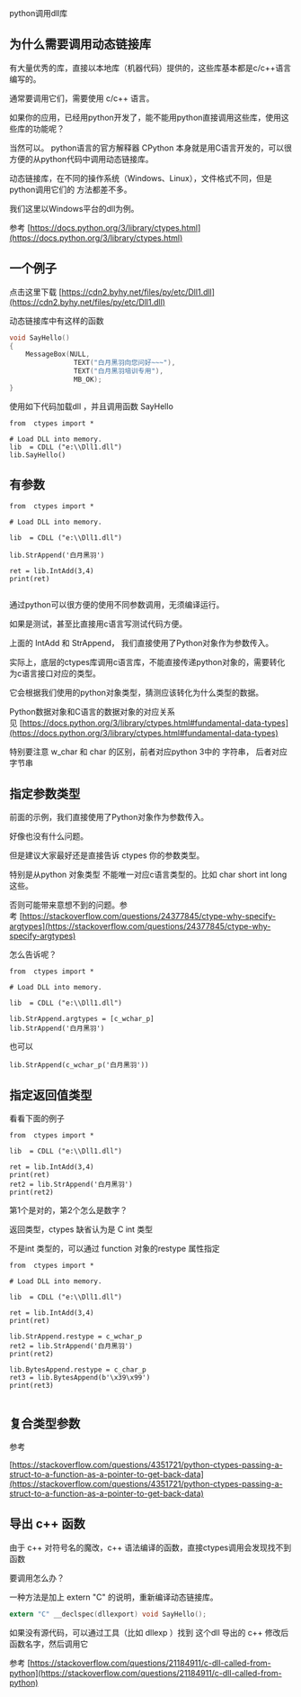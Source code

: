 python调用dll库

## 为什么需要调用动态链接库

有大量优秀的库，直接以本地库（机器代码）提供的，这些库基本都是c/c++语言 编写的。

通常要调用它们，需要使用 c/c++ 语言。

如果你的应用，已经用python开发了，能不能用python直接调用这些库，使用这些库的功能呢？

当然可以。 python语言的官方解释器 CPython 本身就是用C语言开发的，可以很方便的从python代码中调用动态链接库。

动态链接库，在不同的操作系统（Windows、Linux），文件格式不同，但是python调用它们的 方法都差不多。

我们这里以Windows平台的dll为例。

参考 [https://docs.python.org/3/library/ctypes.html](https://docs.python.org/3/library/ctypes.html)

## 一个例子

点击这里下载 [https://cdn2.byhy.net/files/py/etc/Dll1.dll](https://cdn2.byhy.net/files/py/etc/Dll1.dll)

动态链接库中有这样的函数

```c
void SayHello()
{
    MessageBox(NULL, 
                TEXT("白月黑羽向您问好~~~"),
                TEXT("白月黑羽培训专用"), 
                MB_OK);
}

```

使用如下代码加载dll ，并且调用函数 SayHello

```
from  ctypes import *

# Load DLL into memory.
lib  = CDLL ("e:\\Dll1.dll")
lib.SayHello()

```

## 有参数

```
from  ctypes import *

# Load DLL into memory.

lib  = CDLL ("e:\\Dll1.dll")

lib.StrAppend('白月黑羽')

ret = lib.IntAdd(3,4)
print(ret)


```

通过python可以很方便的使用不同参数调用，无须编译运行。

如果是测试，甚至比直接用c语言写测试代码方便。

上面的 IntAdd 和 StrAppend， 我们直接使用了Python对象作为参数传入。

实际上，底层的ctypes库调用c语言库，不能直接传递python对象的，需要转化为c语言接口对应的类型。

它会根据我们使用的python对象类型，猜测应该转化为什么类型的数据。

Python数据对象和C语言的数据对象的对应关系见 [https://docs.python.org/3/library/ctypes.html#fundamental-data-types](https://docs.python.org/3/library/ctypes.html#fundamental-data-types)

特别要注意 w_char 和 char 的区别，前者对应python 3中的 字符串， 后者对应 字节串

## 指定参数类型

前面的示例，我们直接使用了Python对象作为参数传入。

好像也没有什么问题。

但是建议大家最好还是直接告诉 ctypes 你的参数类型。

特别是从python 对象类型 不能唯一对应c语言类型的。比如 char short int long 这些。

否则可能带来意想不到的问题。参考 [https://stackoverflow.com/questions/24377845/ctype-why-specify-argtypes](https://stackoverflow.com/questions/24377845/ctype-why-specify-argtypes)

怎么告诉呢？

```
from  ctypes import *

# Load DLL into memory.

lib  = CDLL ("e:\\Dll1.dll")

lib.StrAppend.argtypes = [c_wchar_p]
lib.StrAppend('白月黑羽')

```

也可以

```
lib.StrAppend(c_wchar_p('白月黑羽'))

```

## 指定返回值类型

看看下面的例子

```
from  ctypes import *

lib  = CDLL ("e:\\Dll1.dll")

ret = lib.IntAdd(3,4)
print(ret)
ret2 = lib.StrAppend('白月黑羽')
print(ret2)

```

第1个是对的，第2个怎么是数字？

返回类型，ctypes 缺省认为是 C int 类型

不是int 类型的，可以通过 function 对象的restype 属性指定

```
from  ctypes import *

# Load DLL into memory.

lib  = CDLL ("e:\\Dll1.dll")

ret = lib.IntAdd(3,4)
print(ret)

lib.StrAppend.restype = c_wchar_p
ret2 = lib.StrAppend('白月黑羽')
print(ret2)

lib.BytesAppend.restype = c_char_p
ret3 = lib.BytesAppend(b'\x39\x99')
print(ret3)


```

## 复合类型参数

参考

[https://stackoverflow.com/questions/4351721/python-ctypes-passing-a-struct-to-a-function-as-a-pointer-to-get-back-data](https://stackoverflow.com/questions/4351721/python-ctypes-passing-a-struct-to-a-function-as-a-pointer-to-get-back-data)

## 导出 c++ 函数

由于 c++ 对符号名的魔改，c++ 语法编译的函数，直接ctypes调用会发现找不到函数

要调用怎么办？

一种方法是加上 extern "C" 的说明，重新编译动态链接库。

```c
extern "C" __declspec(dllexport) void SayHello();

```

如果没有源代码，可以通过工具（比如 dllexp ）找到 这个dll 导出的 c++ 修改后函数名字，然后调用它

参考 [https://stackoverflow.com/questions/21184911/c-dll-called-from-python](https://stackoverflow.com/questions/21184911/c-dll-called-from-python)